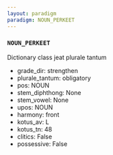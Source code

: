 ```yaml
---
layout: paradigm
paradigm: NOUN_PERKEET
---
```

### ` NOUN_PERKEET `

Dictionary class jeat plurale tantum
* grade_dir: strengthen
* plurale_tantum: obligatory
* pos: NOUN
* stem_diphthong: None
* stem_vowel: None
* upos: NOUN
* harmony: front
* kotus_av: L
* kotus_tn: 48
* clitics: False
* possessive: False
